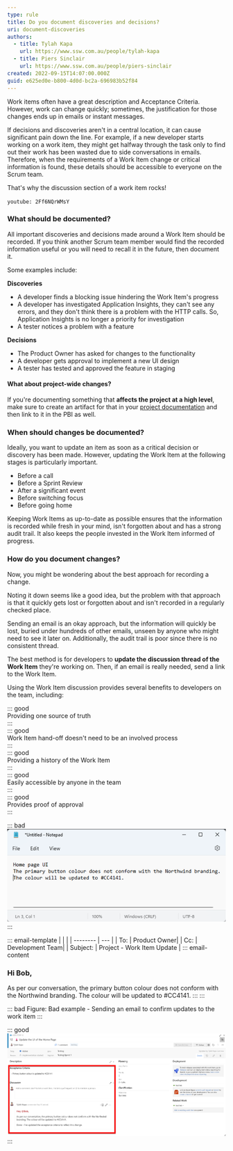 ```yaml
---
type: rule
title: Do you document discoveries and decisions?
uri: document-discoveries
authors:
  - title: Tylah Kapa
    url: https://www.ssw.com.au/people/tylah-kapa
  - title: Piers Sinclair
    url: https://www.ssw.com.au/people/piers-sinclair
created: 2022-09-15T14:07:00.000Z
guid: e625ed0e-b800-4d0d-bc2a-696983b52f84
---
```

Work items often have a great description and Acceptance Criteria. However, work can change quickly; sometimes, the justification for those changes ends up in emails or instant messages.

If decisions and discoveries aren't in a central location, it can cause significant pain down the line. For example, if a new developer starts working on a work item, they might get halfway through the task only to find out their work has been wasted due to side conversations in emails. Therefore, when the requirements of a Work Item change or critical information is found, these details should be accessible to everyone on the Scrum team.

That's why the discussion section of a work item rocks!

<!--endintro-->

`youtube: 2Ff6NQrWMsY`

### What should be documented?

All important discoveries and decisions made around a Work Item should be recorded. If you think another Scrum team member would find the recorded information useful or you will need to recall it in the future, then document it.

Some examples include:

**Discoveries**  

* A developer finds a blocking issue hindering the Work Item's progress  
* A developer has investigated Application Insights, they can't see any errors, and they don't think there is a problem with the HTTP calls. So, Application Insights is no longer a priority for investigation
* A tester notices a problem with a feature

**Decisions**  

* The Product Owner has asked for changes to the functionality
* A developer gets approval to implement a new UI design
* A tester has tested and approved the feature in staging

#### What about project-wide changes?

If you're documenting something that **affects the project at a high level**, make sure to create an artifact for that in your [project documentation](/awesome-documentation) and then link to it in the PBI as well.

### When should changes be documented?

Ideally, you want to update an item as soon as a critical decision or discovery has been made. However, updating the Work Item at the following stages is particularly important.

* Before a call
* Before a Sprint Review
* After a significant event
* Before switching focus
* Before going home

Keeping Work Items as up-to-date as possible ensures that the information is recorded while fresh in your mind, isn't forgotten about and has a strong audit trail. It also keeps the people invested in the Work Item informed of progress.

### How do you document changes?

Now, you might be wondering about the best approach for recording a change. 

Noting it down seems like a good idea, but the problem with that approach is that it quickly gets lost or forgotten about and isn't recorded in a regularly checked place. 

Sending an email is an okay approach, but the information will quickly be lost, buried under hundreds of other emails, unseen by anyone who might need to see it later on. Additionally, the audit trail is poor since there is no consistent thread. 

The best method is for developers to **update the discussion thread of the Work Item** they're working on. Then, if an email is really needed, send a link to the Work Item.

Using the Work Item discussion provides several benefits to developers on the team, including: 

::: good\
Providing one source of truth\
:::\
::: good\
Work Item hand-off doesn't need to be an involved process\
:::\
::: good\
Providing a history of the Work Item\
:::\
::: good\
Easily accessible by anyone in the team\
:::\
::: good\
Provides proof of approval\
:::  

::: bad
![Figure: Bad example - Decision is recorded in notepad](./images/RecordingInNotepad.png "Recording in Notepad")\
:::

::: email-template
|          |     |
| -------- | --- |
| To:      | Product Owner|
| Cc:      | Development Team|
| Subject: | Project - Work Item Update |
::: email-content  

### Hi Bob,

As per our conversation, the primary button colour does not conform with the Northwind branding. The colour will be updated to #CC4141.
:::
:::

::: bad
Figure: Bad example - Sending an email to confirm updates to the work item
:::  

::: good\
![Figure: Good example - Decision is documented in the work item](./images/document-discoveries-good-example.png "Azure Work Item")\
:::
